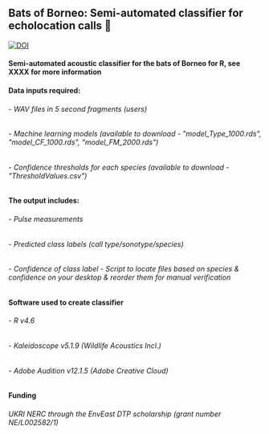 ## Bats of Borneo: Semi-automated classifier for echolocation calls 🦇
[![DOI](https://zenodo.org/badge/DOI/10.5281/zenodo.4725680.svg)](https://doi.org/10.5281/zenodo.4725680)
#### Semi-automated acoustic classifier for the bats of Borneo for R, see XXXX for more information 


#### Data inputs required:
###### - WAV files in 5 second fragments (users)
###### - Machine learning models (available to download - "model_Type_1000.rds", "model_CF_1000.rds", "model_FM_2000.rds")
###### - Confidence thresholds for each species (available to download - "ThresholdValues.csv")

#### The output includes: 
###### - Pulse measurements 
###### - Predicted class labels (call type/sonotype/species) 
###### - Confidence of class label - Script to locate files based on species & confidence on your desktop & reorder them for manual verification

#### Software used to create classifier
###### - R v4.6
###### - Kaleidoscope v5.1.9 (Wildlife Acoustics Incl.)
###### - Adobe Audition v12.1.5 (Adobe Creative Cloud)

#### Funding
###### UKRI NERC through the EnvEast DTP scholarship (grant number NE/L002582/1)

